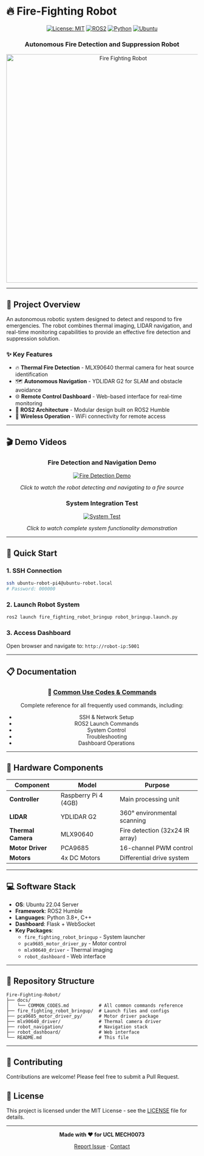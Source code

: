 # 🔥 Fire-Fighting Robot

<div align="center">
  
  [![License: MIT](https://img.shields.io/badge/License-MIT-yellow.svg)](https://opensource.org/licenses/MIT)
  [![ROS2](https://img.shields.io/badge/ROS2-Humble-blue)](https://docs.ros.org/en/humble/)
  [![Python](https://img.shields.io/badge/Python-3.8+-green)](https://www.python.org/)
  [![Ubuntu](https://img.shields.io/badge/Ubuntu-22.04-orange)](https://ubuntu.com/)
  
  <h3>Autonomous Fire Detection and Suppression Robot</h3>
  
  <img src="https://github.com/YueYang101/Fire-Fighting-Robot/assets/your-robot-image.jpg" alt="Fire Fighting Robot" width="600">
  
</div>

---

## 🎯 Project Overview

An autonomous robotic system designed to detect and respond to fire emergencies. The robot combines thermal imaging, LIDAR navigation, and real-time monitoring capabilities to provide an effective fire detection and suppression solution.

### ✨ Key Features

- 🔥 **Thermal Fire Detection** - MLX90640 thermal camera for heat source identification
- 🗺️ **Autonomous Navigation** - YDLIDAR G2 for SLAM and obstacle avoidance  
- 🌐 **Remote Control Dashboard** - Web-based interface for real-time monitoring
- 🤖 **ROS2 Architecture** - Modular design built on ROS2 Humble
- 📡 **Wireless Operation** - WiFi connectivity for remote access

---

## 🎬 Demo Videos

<div align="center">
  
  ### Fire Detection and Navigation Demo
  
  [![Fire Detection Demo](https://img.youtube.com/vi/YOUR_VIDEO_ID/0.jpg)](https://www.youtube.com/watch?v=YOUR_VIDEO_ID)
  
  *Click to watch the robot detecting and navigating to a fire source*
  
  ### System Integration Test
  
  [![System Test](https://img.youtube.com/vi/YOUR_VIDEO_ID_2/0.jpg)](https://www.youtube.com/watch?v=YOUR_VIDEO_ID_2)
  
  *Click to watch complete system functionality demonstration*
  
</div>

---

## 🚀 Quick Start

### 1. SSH Connection
```bash
ssh ubuntu-robot-pi4@ubuntu-robot.local
# Password: 000000
```

### 2. Launch Robot System
```bash
ros2 launch fire_fighting_robot_bringup robot_bringup.launch.py
```

### 3. Access Dashboard
Open browser and navigate to: `http://robot-ip:5001`

---

## 📋 Documentation

<div align="center">

### 📖 **[Common Use Codes & Commands](docs/COMMON_CODES.md)**

Complete reference for all frequently used commands, including:
- SSH & Network Setup
- ROS2 Launch Commands  
- System Control
- Troubleshooting
- Dashboard Operations

</div>

---

## 🔧 Hardware Components

| Component | Model | Purpose |
|-----------|-------|---------|
| **Controller** | Raspberry Pi 4 (4GB) | Main processing unit |
| **LIDAR** | YDLIDAR G2 | 360° environmental scanning |
| **Thermal Camera** | MLX90640 | Fire detection (32x24 IR array) |
| **Motor Driver** | PCA9685 | 16-channel PWM control |
| **Motors** | 4x DC Motors | Differential drive system |

---

## 💻 Software Stack

- **OS**: Ubuntu 22.04 Server
- **Framework**: ROS2 Humble
- **Languages**: Python 3.8+, C++
- **Dashboard**: Flask + WebSocket
- **Key Packages**:
  - `fire_fighting_robot_bringup` - System launcher
  - `pca9685_motor_driver_py` - Motor control
  - `mlx90640_driver` - Thermal imaging
  - `robot_dashboard` - Web interface

---

## 📁 Repository Structure

```
Fire-Fighting-Robot/
├── docs/
│   └── COMMON_CODES.md           # All common commands reference
├── fire_fighting_robot_bringup/  # Launch files and configs
├── pca9685_motor_driver_py/      # Motor driver package
├── mlx90640_driver/              # Thermal camera driver
├── robot_navigation/             # Navigation stack
├── robot_dashboard/              # Web interface
└── README.md                     # This file
```

---

## 🤝 Contributing

Contributions are welcome! Please feel free to submit a Pull Request.

## 📄 License

This project is licensed under the MIT License - see the [LICENSE](LICENSE) file for details.

---

<div align="center">
  
  **Made with ❤️ for UCL MECH0073**
  
  [Report Issue](https://github.com/YueYang101/Fire-Fighting-Robot/issues) · [Contact](https://github.com/YueYang101)
  
</div>